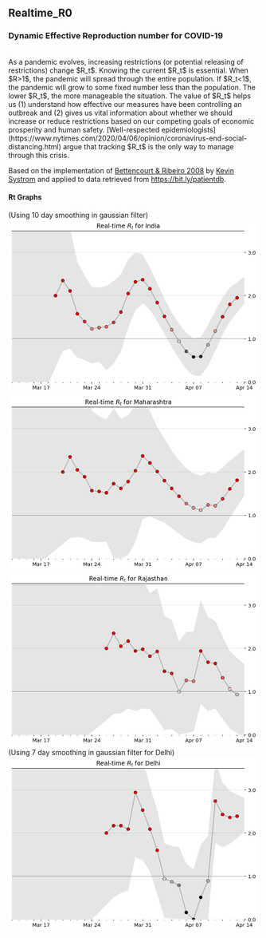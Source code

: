 ## Realtime_R0
### Dynamic Effective Reproduction number for COVID-19
<br>
As a pandemic evolves, increasing restrictions (or potential releasing of restrictions) change $R_t$. Knowing the current $R_t$ is essential. When $R&gt;1$, the pandemic will spread through the entire population. If $R_t&lt;1$, the pandemic will grow to some fixed number less than the population. The lower $R_t$, the more manageable the situation. The value of $R_t$ helps us (1) understand how effective our measures have been controlling an outbreak and (2) gives us vital information about whether we should increase or reduce restrictions based on our competing goals of economic prosperity and human safety. 
[Well-respected epidemiologists](https://www.nytimes.com/2020/04/06/opinion/coronavirus-end-social-distancing.html) argue that tracking $R_t$ is the only way to manage through this crisis.

Based on the implementation of [Bettencourt & Ribeiro 2008](https://journals.plos.org/plosone/article?id=10.1371/journal.pone.0002185) by [Kevin Systrom](http://systrom.com/blog/the-metric-we-need-to-manage-covid-19/) and applied to data retrieved from https://bit.ly/patientdb.
<br>

#### Rt Graphs
(Using 10 day smoothing in gaussian filter)<br>
![alt text](https://github.com/ahsanabbas123/Realtime_R0/blob/master/Images/India_10.png "India")
![alt text](https://github.com/ahsanabbas123/Realtime_R0/blob/master/Images/MH_10.png "Maharashtra")
![alt text](https://github.com/ahsanabbas123/Realtime_R0/blob/master/Images/RJ_10.png "Rajasthan")
(Using 7 day smoothing in gaussian filter for Delhi)<br>
![alt text](https://github.com/ahsanabbas123/Realtime_R0/blob/master/Images/DL.png "Delhi")


